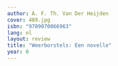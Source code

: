 ```yaml
---
author: A. F. Th. Van Der Heijden
cover: 489.jpg
isbn: "9789070066963"
lang: nl
layout: review
title: "Weerborstels: Een novelle"
year: 0
---
```

